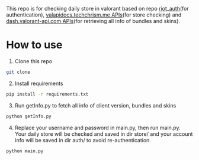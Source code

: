 This repo is for checking daily store in valorant based on repo [riot_auth](https://github.com/floxay/python-riot-auth)(for authentication), [valapidocs.techchrism.me APIs](https://valapidocs.techchrism.me/)(for store checking) and [dash.valorant-api.com APIs](https://dash.valorant-api.com/)(for retrieving all info of bundles and skins).
# How to use
1. Clone this repo
```bash
git clone
```
2. Install requirements
```bash
pip install -r requirements.txt
```
3. Run getInfo.py to fetch all info of client version, bundles and skins
```bash
python getInfo.py
```
4. Replace your username and password in main.py, then run main.py. Your daily store will be checked and saved in dir store/ and your account info will be saved in dir auth/ to avoid re-authentication.
```bash
python main.py
```